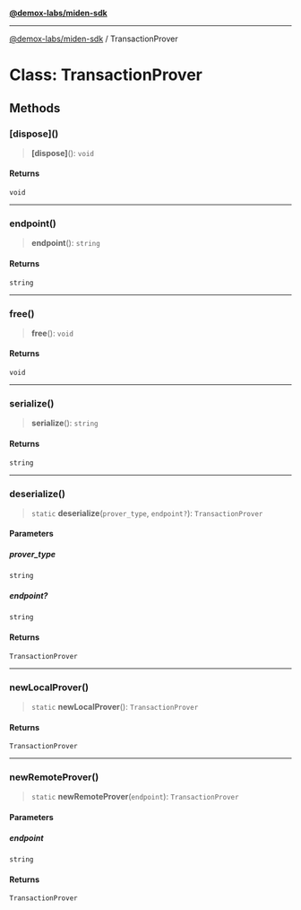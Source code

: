 [**@demox-labs/miden-sdk**](../README.md)

***

[@demox-labs/miden-sdk](../README.md) / TransactionProver

# Class: TransactionProver

## Methods

### \[dispose\]()

> **\[dispose\]**(): `void`

#### Returns

`void`

***

### endpoint()

> **endpoint**(): `string`

#### Returns

`string`

***

### free()

> **free**(): `void`

#### Returns

`void`

***

### serialize()

> **serialize**(): `string`

#### Returns

`string`

***

### deserialize()

> `static` **deserialize**(`prover_type`, `endpoint?`): `TransactionProver`

#### Parameters

##### prover\_type

`string`

##### endpoint?

`string`

#### Returns

`TransactionProver`

***

### newLocalProver()

> `static` **newLocalProver**(): `TransactionProver`

#### Returns

`TransactionProver`

***

### newRemoteProver()

> `static` **newRemoteProver**(`endpoint`): `TransactionProver`

#### Parameters

##### endpoint

`string`

#### Returns

`TransactionProver`
